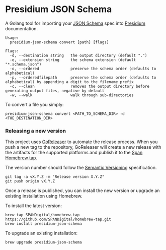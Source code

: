 # Presidium JSON Schema

A Golang tool for importing your [JSON Schema](http://json-schema.org/) spec into
[Presidium](http://presidium.spandigital.net) documentation.

```text
Usage:
  presidium-json-schema convert [path] [flags]

Flags:
  -d, --destination string   the output directory (default ".")
  -e, --extension string     the schema extension (default "*.schema.json")
  -o, --ordered              preserve the schema order (defaults to alphabetical)
  -p, --orderedfilepath      preserve the schema order (defaults to alphabetical) by appending a digit to the filename prefix
  -c, --clean                removes the output directory before generating output files, negative by default
  -w, --walk                 walk through sub-directories
```

To convert a file you simply:

```shell
presidium-json-schema convert <PATH_TO_SCHEMA_DIR> -d <THE_DESTINATION_DIR>
```

### Releasing a new version

This project uses [GoReleaser](https://goreleaser.com/) to automate the release process. When you push a new tag to the repository, GoReleaser will create a new release with the artifacts for the supported platforms and publish it to the [Span Homebrew tap](https://github.com/SPANDigital/homebrew-tap).

The version number should follow the [Semantic Versioning](https://semver.org/) specification. 

```shell
git tag -a vX.Y.Z -m "Release version X.Y.Z"
git push origin vX.Y.Z
```

Once a release is published, you can install the new version or upgrade an existing installation using Homebrew.

To install the latest version:

```shell
brew tap SPANDigital/homebrew-tap https://github.com/SPANDigital/homebrew-tap.git
brew install presidium-json-schema
```


To upgrade an existing installation:

```shell
brew upgrade presidium-json-schema
```

